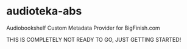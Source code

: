 # audioteka-abs
Audiobookshelf Custom Metadata Provider for BigFinish.com

THIS IS COMPLETELY NOT READY TO GO, JUST GETTING STARTED!


